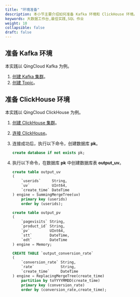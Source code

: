 ```yaml
---
title: "环境准备"
description: 本小节主要介绍如何准备 Kafka 环境和 ClickHouse 环境。
keywords: 大数据工作台,最佳实践,SQL 作业
weight: 10
collapsible: false
draft: false
---
```


## 准备 Kafka 环境

本实践以 QingCloud Kafka 为例。

1. [创建 Kafka 集群](/middware/kafka/quick-start/create_cluster/)。
2. [创建 Topic](/middware/kafka/quick-start/create_resource/)。

## 准备 ClickHouse 环境

本实践以 QingCloud ClickHouse 为例。

1. [创建 ClickHouse 集群](/dwh_bi/clickhouse/quickstart/create_cluster/)。
2. [连接 ClickHouse](/dwh_bi/clickhouse/quickstart/access_clickhouse/)。
3. 连接成功后，执行以下命令，创建数据库 **pk**。

    ```sql
    create database if not exists pk;
    ```

4. 执行以下命令，在数据库 **pk** 中创建数据库表 **output_uv**。
    
    ```sql
    create table output_uv
    (
        `userids`     String,
        `uv`          UInt64,
        `create_time` DateTime
    ) engine = SummingMergeTree(uv)
        primary key (userids)
        order by (userids);

    create table output_pv
    (
        `pagevisits` String,
        `product_id` String,
        `pv`         UInt64,
        `stt`        DateTime,
        `edt`        DateTime
    ) engine = Memory;

    CREATE TABLE `output_conversion_rate`
    (
        `conversion_rate` String,
        `rate`            String,
        `create_time`     DateTime
    ) engine = ReplacingMergeTree(create_time)
        partition by toYYYYMMDD(create_time)
        primary key (conversion_rate)
        order by (conversion_rate,create_time);
    ```